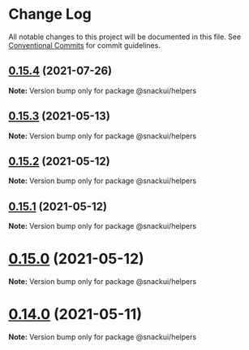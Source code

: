 # Change Log

All notable changes to this project will be documented in this file.
See [Conventional Commits](https://conventionalcommits.org) for commit guidelines.

## [0.15.4](https://github.com/getdish/dish/compare/v0.3.2...v0.15.4) (2021-07-26)

**Note:** Version bump only for package @snackui/helpers





## [0.15.3](https://github.com/getdish/dish/compare/v0.3.2...v0.15.3) (2021-05-13)

**Note:** Version bump only for package @snackui/helpers





## [0.15.2](https://github.com/getdish/dish/compare/v0.3.2...v0.15.2) (2021-05-12)

**Note:** Version bump only for package @snackui/helpers





## [0.15.1](https://github.com/natew/snackui/compare/v0.2.0...v0.15.1) (2021-05-12)

**Note:** Version bump only for package @snackui/helpers





# [0.15.0](https://github.com/getdish/dish/compare/v0.3.2...v0.15.0) (2021-05-12)

**Note:** Version bump only for package @snackui/helpers





# [0.14.0](https://github.com/getdish/dish/compare/v0.13.0...v0.14.0) (2021-05-11)

**Note:** Version bump only for package @snackui/helpers
